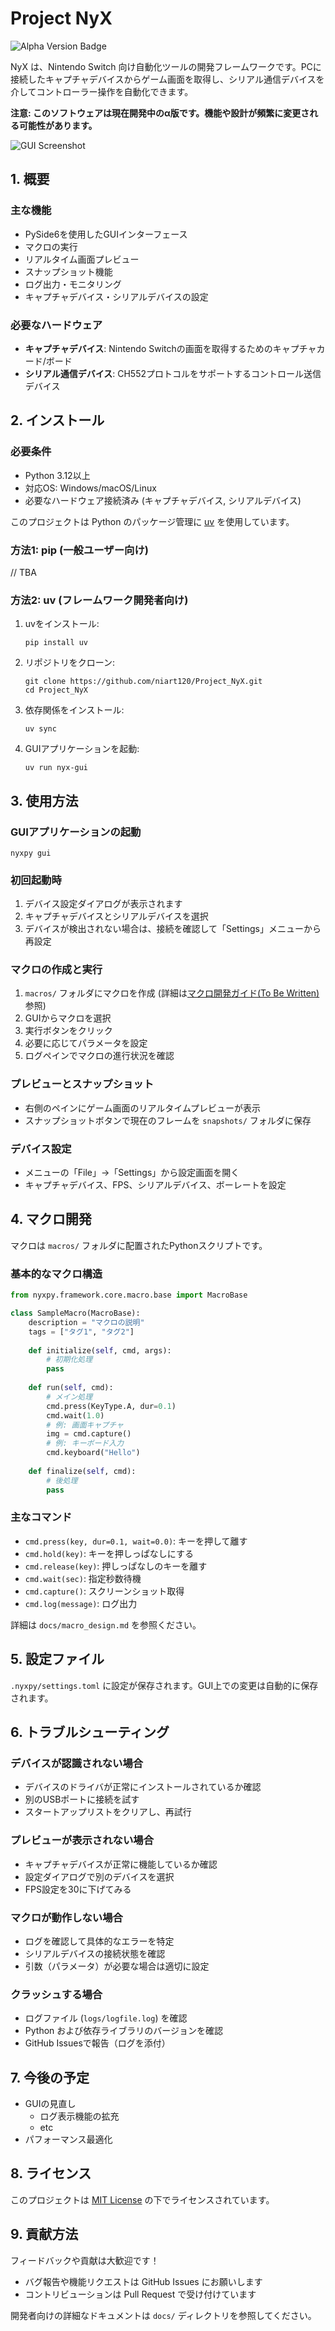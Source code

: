 # Project NyX

![Alpha Version Badge](https://img.shields.io/badge/Status-Alpha-orange)

NyX は、Nintendo Switch 向け自動化ツールの開発フレームワークです。PCに接続したキャプチャデバイスからゲーム画面を取得し、シリアル通信デバイスを介してコントローラー操作を自動化できます。

**注意: このソフトウェアは現在開発中のα版です。機能や設計が頻繁に変更される可能性があります。**

![GUI Screenshot](docs/assets/sample_macro_screenshot.png)

## 1. 概要

### 主な機能
- PySide6を使用したGUIインターフェース
- マクロの実行
- リアルタイム画面プレビュー
- スナップショット機能
- ログ出力・モニタリング
- キャプチャデバイス・シリアルデバイスの設定

### 必要なハードウェア
- **キャプチャデバイス**: Nintendo Switchの画面を取得するためのキャプチャカード/ボード
- **シリアル通信デバイス**: CH552プロトコルをサポートするコントロール送信デバイス

## 2. インストール

### 必要条件

- Python 3.12以上
- 対応OS: Windows/macOS/Linux
- 必要なハードウェア接続済み (キャプチャデバイス, シリアルデバイス)

このプロジェクトは Python のパッケージ管理に [uv](https://github.com/astral-sh/uv) を使用しています。


### 方法1: pip (一般ユーザー向け)

// TBA

### 方法2: uv (フレームワーク開発者向け)

1. uvをインストール:
   ```
   pip install uv
   ```

2. リポジトリをクローン:
   ```
   git clone https://github.com/niart120/Project_NyX.git
   cd Project_NyX
   ```

3. 依存関係をインストール:
   ```
   uv sync
   ```

4. GUIアプリケーションを起動:
   ```
   uv run nyx-gui
   ```


## 3. 使用方法

### GUIアプリケーションの起動

```
nyxpy gui
```

### 初回起動時

1. デバイス設定ダイアログが表示されます
2. キャプチャデバイスとシリアルデバイスを選択
3. デバイスが検出されない場合は、接続を確認して「Settings」メニューから再設定

### マクロの作成と実行

1. `macros/` フォルダにマクロを作成 (詳細は[マクロ開発ガイド(To Be Written)](#マクロ開発)参照)
2. GUIからマクロを選択
3. 実行ボタンをクリック
4. 必要に応じてパラメータを設定
5. ログペインでマクロの進行状況を確認

### プレビューとスナップショット

- 右側のペインにゲーム画面のリアルタイムプレビューが表示
- スナップショットボタンで現在のフレームを `snapshots/` フォルダに保存

### デバイス設定

- メニューの「File」→「Settings」から設定画面を開く
- キャプチャデバイス、FPS、シリアルデバイス、ボーレートを設定

## 4. マクロ開発

マクロは `macros/` フォルダに配置されたPythonスクリプトです。

### 基本的なマクロ構造

```python
from nyxpy.framework.core.macro.base import MacroBase

class SampleMacro(MacroBase):
    description = "マクロの説明"
    tags = ["タグ1", "タグ2"]
    
    def initialize(self, cmd, args):
        # 初期化処理
        pass
        
    def run(self, cmd):
        # メイン処理
        cmd.press(KeyType.A, dur=0.1)
        cmd.wait(1.0)
        # 例: 画面キャプチャ
        img = cmd.capture()
        # 例: キーボード入力
        cmd.keyboard("Hello")
        
    def finalize(self, cmd):
        # 後処理
        pass
```

### 主なコマンド

- `cmd.press(key, dur=0.1, wait=0.0)`: キーを押して離す
- `cmd.hold(key)`: キーを押しっぱなしにする
- `cmd.release(key)`: 押しっぱなしのキーを離す
- `cmd.wait(sec)`: 指定秒数待機
- `cmd.capture()`: スクリーンショット取得
- `cmd.log(message)`: ログ出力

詳細は `docs/macro_design.md` を参照ください。

## 5. 設定ファイル

`.nyxpy/settings.toml` に設定が保存されます。GUI上での変更は自動的に保存されます。

## 6. トラブルシューティング

### デバイスが認識されない場合
- デバイスのドライバが正常にインストールされているか確認
- 別のUSBポートに接続を試す
- スタートアップリストをクリアし、再試行

### プレビューが表示されない場合
- キャプチャデバイスが正常に機能しているか確認
- 設定ダイアログで別のデバイスを選択
- FPS設定を30に下げてみる

### マクロが動作しない場合
- ログを確認して具体的なエラーを特定
- シリアルデバイスの接続状態を確認
- 引数（パラメータ）が必要な場合は適切に設定

### クラッシュする場合
- ログファイル (`logs/logfile.log`) を確認
- Python および依存ライブラリのバージョンを確認
- GitHub Issuesで報告（ログを添付）

## 7. 今後の予定

- GUIの見直し
    - ログ表示機能の拡充
    - etc
- パフォーマンス最適化

## 8. ライセンス

このプロジェクトは [MIT License](LICENSE) の下でライセンスされています。

## 9. 貢献方法

フィードバックや貢献は大歓迎です！
- バグ報告や機能リクエストは GitHub Issues にお願いします
- コントリビューションは Pull Request で受け付けています

開発者向けの詳細なドキュメントは `docs/` ディレクトリを参照してください。
